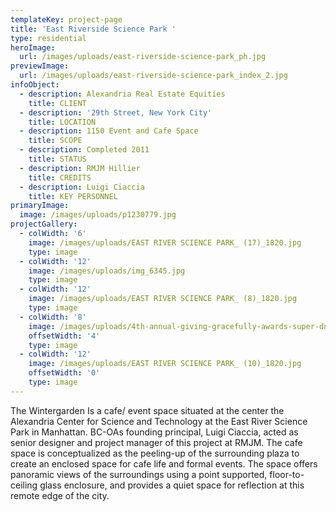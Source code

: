 ```yaml
---
templateKey: project-page
title: 'East Riverside Science Park '
type: residential
heroImage:
  url: /images/uploads/east-riverside-science-park_ph.jpg
previewImage:
  url: /images/uploads/east-riverside-science-park_index_2.jpg
infoObject:
  - description: Alexandria Real Estate Equities
    title: CLIENT
  - description: '29th Street, New York City'
    title: LOCATION
  - description: 1150 Event and Cafe Space
    title: SCOPE
  - description: Completed 2011
    title: STATUS
  - description: RMJM Hillier
    title: CREDITS
  - description: Luigi Ciaccia
    title: KEY PERSONNEL
primaryImage:
  image: /images/uploads/p1230779.jpg
projectGallery:
  - colWidth: '6'
    image: /images/uploads/EAST RIVER SCIENCE PARK_ (17)_1820.jpg
    type: image
  - colWidth: '12'
    image: /images/uploads/img_6345.jpg
    type: image
  - colWidth: '12'
    image: /images/uploads/EAST RIVER SCIENCE PARK_ (8)_1820.jpg
    type: image
  - colWidth: '8'
    image: /images/uploads/4th-annual-giving-gracefully-awards-super-dnea6uotjyzl.jpg
    offsetWidth: '4'
    type: image
  - colWidth: '12'
    image: /images/uploads/EAST RIVER SCIENCE PARK_ (10)_1820.jpg
    offsetWidth: '0'
    type: image
---
```

The Wintergarden Is a cafe/ event space situated at the center the Alexandria Center for Science and Technology at the East River Science Park in Manhattan. BC-OAs founding principal, Luigi Ciaccia, acted as senior designer and project manager of this project at RMJM. The cafe space is conceptualized as the peeling-up of the surrounding plaza to create an enclosed space for cafe life and formal events. The space offers panoramic views of the surroundings using a point supported, floor-to-ceiling glass enclosure, and provides a quiet space for reflection at this remote edge of the city.
